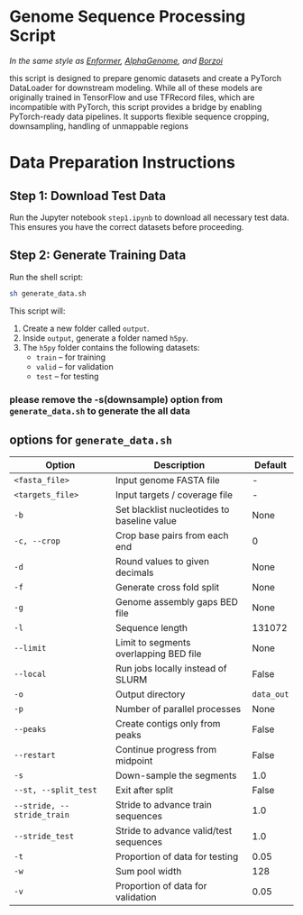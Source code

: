 

# Genome Sequence Processing Script

*In the same style as [Enformer](https://www.nature.com/articles/s41592-021-01252-x), [AlphaGenome](https://www.biorxiv.org/content/10.1101/2025.06.25.661532v1), and [Borzoi](https://www.nature.com/articles/s41588-024-02053-6)*

this script is designed to prepare genomic datasets and create a PyTorch DataLoader for downstream modeling. While all of these models are originally trained in TensorFlow and use TFRecord files, which are incompatible with PyTorch, this script provides a bridge by enabling PyTorch-ready data pipelines. It supports flexible sequence cropping, downsampling, handling of unmappable regions




# Data Preparation Instructions

## Step 1: Download Test Data
Run the Jupyter notebook `step1.ipynb` to download all necessary test data.  
This ensures you have the correct datasets before proceeding.

## Step 2: Generate Training Data
Run the shell script:

```bash
sh generate_data.sh
```

This script will:

1. Create a new folder called `output`.
2. Inside `output`, generate a folder named `h5py`.
3. The `h5py` folder contains the following datasets:
   - `train` – for training
   - `valid` – for validation
   - `test` – for testing
  
### please remove the -s(downsample) option from `generate_data.sh` to generate the all data


## options for `generate_data.sh`



| Option                     | Description                                  | Default    |
| -------------------------- | -------------------------------------------- | ---------- |
| `<fasta_file>`             | Input genome FASTA file                      | -          |
| `<targets_file>`           | Input targets / coverage file                | -          |
| `-b`                       | Set blacklist nucleotides to baseline value  | None       |
| `-c, --crop`               | Crop base pairs from each end                | 0          |
| `-d`                       | Round values to given decimals               | None       |
| `-f`                       | Generate cross fold split                    | None       |
| `-g`                       | Genome assembly gaps BED file                | None       |
| `-l`                       | Sequence length                              | 131072     |
| `--limit`                  | Limit to segments overlapping BED file       | None       |
| `--local`                  | Run jobs locally instead of SLURM            | False      |
| `-o`                       | Output directory                             | `data_out` |
| `-p`                       | Number of parallel processes                 | None       |
| `--peaks`                  | Create contigs only from peaks               | False      |
| `--restart`                | Continue progress from midpoint              | False      |
| `-s`                       | Down-sample the segments                     | 1.0        |
| `--st, --split_test`       | Exit after split                             | False      |
| `--stride, --stride_train` | Stride to advance train sequences            | 1.0        |
| `--stride_test`            | Stride to advance valid/test sequences       | 1.0        |
| `-t`                       | Proportion of data for testing               | 0.05       |
| `-w`                       | Sum pool width                               | 128        |
| `-v`                       | Proportion of data for validation            | 0.05       |





